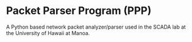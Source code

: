# Packet Parser Program (PPP)
A Python based network packet analyzer/parser used in the SCADA lab at the University of Hawaii at Manoa.
